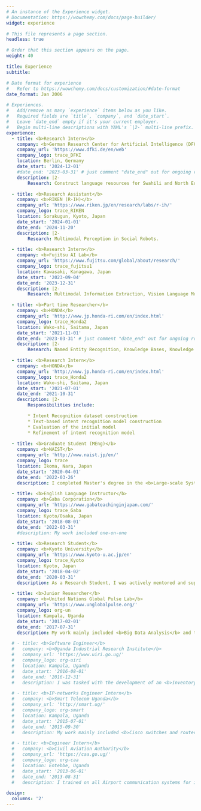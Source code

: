 ```yaml
---
# An instance of the Experience widget.
# Documentation: https://wowchemy.com/docs/page-builder/
widget: experience

# This file represents a page section.
headless: true

# Order that this section appears on the page.
weight: 40

title: Experience
subtitle:

# Date format for experience
#   Refer to https://wowchemy.com/docs/customization/#date-format
date_format: Jan 2006

# Experiences.
#   Add/remove as many `experience` items below as you like.
#   Required fields are `title`, `company`, and `date_start`.
#   Leave `date_end` empty if it's your current employer.
#   Begin multi-line descriptions with YAML's `|2-` multi-line prefix.
experience:
  - title: <b>Research Intern</b>
    company: <b>German Research Center for Artificial Intelligence (DFKI)</b> # Deutsches Forschungszentrum für Künstliche Intelligenz GmbH 
    company_url: 'https://www.dfki.de/en/web'
    company_logo: trace_DFKI
    location: Berlin, Germany
    date_start: '2024-12-01'
    #date_end: '2023-03-31' # just comment "date_end" out for ongoing roles.
    description: |2-
        Research: Construct language resources for Swahili and North European languages. 

  - title: <b>Research Assistant</b>
    company: <b>RIKEN (R-IH)</b>
    company_url: 'https://www.riken.jp/en/research/labs/r-ih/'
    company_logo: trace_RIKEN
    location: Sorakugun, Kyoto, Japan
    date_start: '2024-01-01'
    date_end: '2024-11-20' 
    description: |2-
        Research: Multimodal Perception in Social Robots.

  - title: <b>Research Intern</b>
    company: <b>Fujitsu AI Lab</b>
    company_url: 'https://www.fujitsu.com/global/about/research/'
    company_logo: trace_fujitsu1
    location: Kawasaki, Kanagawa, Japan
    date_start: '2023-09-04'
    date_end: '2023-12-31'
    description: |2-
        Research: Multimodal Information Extraction, Vision Language Models (VLMs)

  - title: <b>Part time Researcher</b>
    company: <b>HONDA</b>
    company_url: 'http://www.jp.honda-ri.com/en/index.html'
    company_logo: trace_Honda2
    location: Wako-shi, Saitama, Japan
    date_start: '2021-11-01'
    date_end: '2023-03-31' # just comment "date_end" out for ongoing roles.
    description: |2-
        Research: Named Entity Recognition, Knowledge Bases, Knowledge Graphs 

  - title: <b>Research Intern</b>
    company: <b>HONDA</b>
    company_url: 'http://www.jp.honda-ri.com/en/index.html'
    company_logo: trace_Honda2
    location: Wako-shi, Saitama, Japan
    date_start: '2021-07-01'
    date_end: '2021-10-31'
    description: |2-
        Responsibilities include:

        * Intent Recognition dataset construction
        * Text-based intent recognition model construction
        * Evaluation of the initial model
        * Refinement of intent recognition model
        
  - title: <b>Graduate Student (MEng)</b>
    company: <b>NAIST</b>
    company_url: 'http://www.naist.jp/en/'
    company_logo: trace
    location: Ikoma, Nara, Japan
    date_start: '2020-04-01'
    date_end: '2022-03-26'
    description: I completed Master's degree in the <b>Large-scale Systems Management Lab</b> where I worked on <b>Intrusion Detection</b> with <b> Prof. Shoji Kasahara</b>.

  - title: <b>English Language Instructor</b>
    company: <b>Gaba Corporation</b>
    company_url: 'https://www.gabateachinginjapan.com/'
    company_logo: trace_Gaba
    location: Kyoto/Osaka, Japan
    date_start: '2018-08-01'
    date_end: '2022-03-31'
    #description: My work included one-on-one 

  - title: <b>Research Student</b>
    company: <b>Kyoto University</b>
    company_url: 'https://www.kyoto-u.ac.jp/en'
    company_logo: trace_Kyoto
    location: Kyoto, Japan
    date_start: '2018-04-02'
    date_end: '2020-03-31'
    description: As a Research Student, I was actively mentored and supervised by <b>Prof. Masatoshi Yoshikawa</b> on <b>Information Retrieval, Databases, Human Computer Interface design and Artificial Intelligence</b> methods.

  - title: <b>Junior Researcher</b>
    company: <b>United Nations Global Pulse Lab</b>
    company_url: 'https://www.unglobalpulse.org/'
    company_logo: org-un
    location: Kampala, Uganda
    date_start: '2017-02-01'
    date_end: '2017-07-31'
    description: My work mainly included <b>Big Data Analysis</b> and the collection of <b>GIS data</b>.

  # - title: <b>Software Engineer</b>
  #   company: <b>Uganda Industrial Research Institute</b>
  #   company_url: 'https://www.uiri.go.ug/'
  #   company_logo: org-uiri
  #   location: Kampala, Uganda
  #   date_start: '2016-08-01'
  #   date_end: '2016-12-31'
  #   description: I was tasked with the development of an <b>Inventory Management System</b> using PHP and SQLite. 

  # - title: <b>IP-networks Engineer Intern</b>
  #   company: <b>Smart Telecom Uganda</b>
  #   company_url: 'http://smart.ug/'
  #   company_logo: org-smart
  #   location: Kampala, Uganda
  #   date_start: '2015-07-01'
  #   date_end: '2015-09-30'
  #   description: My work mainly included <b>Cisco switches and routers' configuration, DNS configuration, VPN set up and management, and CS-Core monitoring.</b>

  # - title: <b>Engineer Intern</b>
  #   company: <b>Civil Aviation Authority</b>
  #   company_url: 'https://caa.go.ug/'
  #   company_logo: org-caa
  #   location: Entebbe, Uganda
  #   date_start: '2013-06-01'
  #   date_end: '2013-08-31'
  #   description: I trained on all Airport communication systems for instance <b>TETRA, VHF, HF, VSAT, ILS, Satellites and Radar</b>

design:
  columns: '2'
---
```

